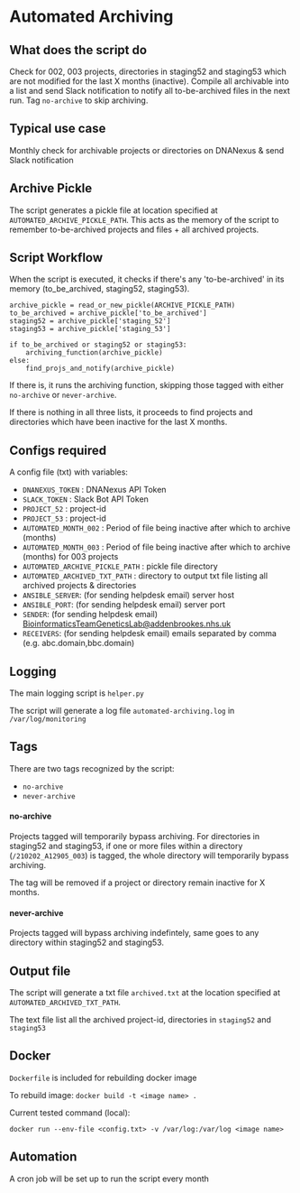 # Automated Archiving

## What does the script do
Check for 002, 003 projects, directories in staging52 and staging53 which are not modified for the last X months (inactive). Compile all archivable into a list and send Slack notification to notify all to-be-archived files in the next run. Tag `no-archive` to skip archiving.

## Typical use case
Monthly check for archivable projects or directories on DNANexus & send Slack notification

## Archive Pickle
The script generates a pickle file at location specified at `AUTOMATED_ARCHIVE_PICKLE_PATH`. This acts as the memory of the script to remember to-be-archived projects and files + all archived projects.

## Script Workflow
When the script is executed, it checks if there's any 'to-be-archived' in its memory (to_be_archived, staging52, staging53). 
```
archive_pickle = read_or_new_pickle(ARCHIVE_PICKLE_PATH)
to_be_archived = archive_pickle['to_be_archived']
staging52 = archive_pickle['staging_52']
staging53 = archive_pickle['staging_53']

if to_be_archived or staging52 or staging53:
    archiving_function(archive_pickle)
else:
    find_projs_and_notify(archive_pickle)
```
If there is, it runs the archiving function, skipping those tagged with either `no-archive` or `never-archive`. 

If there is nothing in all three lists, it proceeds to find projects and directories which have been inactive for the last X months.


## Configs required
A config file (txt) with variables:
- `DNANEXUS_TOKEN` : DNANexus API Token
- `SLACK_TOKEN` : Slack Bot API Token
- `PROJECT_52` : project-id
- `PROJECT_53` : project-id
- `AUTOMATED_MONTH_002` : Period of file being inactive after which to archive (months)
- `AUTOMATED_MONTH_003` : Period of file being inactive after which to archive (months) for 003 projects
- `AUTOMATED_ARCHIVE_PICKLE_PATH` : pickle file directory
- `AUTOMATED_ARCHIVED_TXT_PATH` : directory to output txt file listing all archived projects & directories
- `ANSIBLE_SERVER`: (for sending helpdesk email) server host
- `ANSIBLE_PORT`: (for sending helpdesk email) server port
- `SENDER`: (for sending helpdesk email) BioinformaticsTeamGeneticsLab@addenbrookes.nhs.uk
- `RECEIVERS`: (for sending helpdesk email) emails separated by comma (e.g. abc.domain,bbc.domain)

## Logging
The main logging script is `helper.py`

The script will generate a log file `automated-archiving.log` in `/var/log/monitoring`

## Tags
There are two tags recognized by the script:
- `no-archive`
- `never-archive`

#### no-archive
Projects tagged will temporarily bypass archiving. For directories in staging52 and staging53, if one or more files within a directory (`/210202_A12905_003`) is tagged, the whole directory will temporarily bypass archiving. 

The tag will be removed if a project or directory remain inactive for X months.

#### never-archive
Projects tagged will bypass archiving indefintely, same goes to any directory within staging52 and staging53.


## Output file
The script will generate a txt file `archived.txt` at the location specified at `AUTOMATED_ARCHIVED_TXT_PATH`. 

The text file list all the archived project-id, directories in `staging52` and `staging53`

## Docker
`Dockerfile` is included for rebuilding docker image

To rebuild image: `docker build -t <image name> .`

Current tested command (local):

```docker run --env-file <config.txt> -v /var/log:/var/log <image name> ```

## Automation
A cron job will be set up to run the script every month
